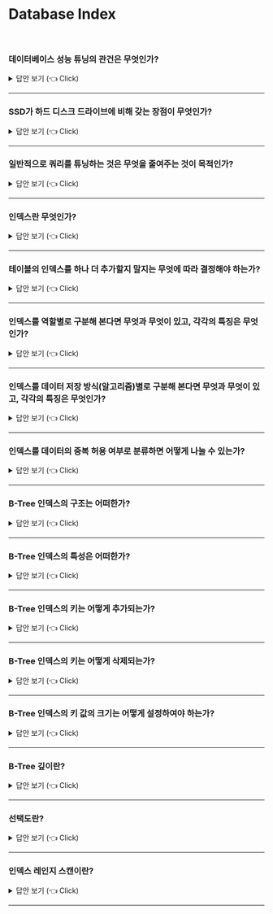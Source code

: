 # Database Index
<br>

### 데이터베이스 성능 튜닝의 관건은 무엇인가?

<details>
   <summary> 답안 보기 (👈 Click)</summary>
<br />

+ 어떻게 디스크 I/O를 줄이느냐가 관건일 때가 상당히 많다. 

</details>

-----------------------

### SSD가 하드 디스크 드라이브에 비해 갖는 장점이 무엇인가?

<details>
   <summary> 답안 보기 (👈 Click)</summary>
<br />

+ 기존 하드 디스크 드라이브보다 랜덤 I/O가 훨씬 빠르다는 것이 장점이다. 

</details>

-----------------------

### 일반적으로 쿼리를 튜닝하는 것은 무엇을 줄여주는 것이 목적인가?

<details>
   <summary> 답안 보기 (👈 Click)</summary>
<br />

+ 랜덤 I/O 자체를 줄여주는 것이 목적이다. <br>
  여기서 랜덤 I/O를 줄인다는 것은 쿼리를 처리하는데 꼭 필요한 데이터만 읽도록 <br>
  쿼리를 개선하는 것을 의미한다. 

</details>

-----------------------

### 인덱스란 무엇인가?

<details>
   <summary> 답안 보기 (👈 Click)</summary>
<br />

+ 인덱스는 '색인'과 같은 것으로, 칼럼의 값과 해당 레코드가 저장된 주소를 <br>
  키와 값의 쌍(key-value pair)으로 삼아 만들어 두는 것을 의미한다. <br> 
   
  DBMS의 인덱스는 칼럼의 값을 주어진 순서로 미리 정렬해서 보관한다. <br> 
  항상 정렬된 상태로 유지하기 때문에, SELECT 문장은 매우 빠르게 처리할 수 있지만, <br>
  INSERT나 UPDATE, DELETE 문장의 처리는 느리다. 
</details>

-----------------------

### 테이블의 인덱스를 하나 더 추가할지 말지는 무엇에 따라 결정해야 하는가?

<details>
   <summary> 답안 보기 (👈 Click)</summary>
<br />

+ 데이터의 저장 속도를 어디까지 희생할 수 있는지, <br>
  읽기 속도를 얼마나 더 빠르게 만들어야 하느냐에 따라 결정해야 한다. 
</details>

-----------------------

### 인덱스를 역할별로 구분해 본다면 무엇과 무엇이 있고, 각각의 특징은 무엇인가?

<details>
   <summary> 답안 보기 (👈 Click)</summary>
<br />

+ 프라이머리 키(Primary key)와 보조 키(세컨더리 인덱스, Secondary Key)로 구분할 수 있다. <br> 
  
  프라이머리 키는 이미 잘 아는 것처럼 그 레코드를 대표하는 칼럼의 값으로 만들어진 인덱스를 의미한다. <br> 
  이 칼럼은 테이블에서 해당 레코드를 식별할 수 있는 기준값이 되기 때문에 우리는 이를 식별자라고도 부른다. <br> 
  프라이머리 키는 NULL값을 허용하지 않으며, 중복을 허용하지 않는다는 것이 특징이다. <br> 
   
  프라이머리 키를 제외한 나머지 모든 인덱스는 세컨더리 인덱스로 분류한다. <br> 
  유니크 인덱스는 프라이머리 키와 성격이 비슷하고, 프라이머리 키를 대체해서 사용할 수도 있다고 해서<br>
  대체 키라고도 하는데, 별도로 분류하기도 하고 그냥 세컨더리 인덱스로 분류하기도 한다. 
</details>

-----------------------

### 인덱스를 데이터 저장 방식(알고리즘)별로 구분해 본다면 무엇과 무엇이 있고, 각각의 특징은 무엇인가?

<details>
   <summary> 답안 보기 (👈 Click)</summary>
<br />
[참고: Real MySQL] 
   
+ B-Tree 알고리즘은 가장 일반적으로 사용되는 인덱스 알고리즘으로서, 상당히 오래전에 도입된 알고리즘이며 <br>
  그만큼 성숙해진 상태입니다. <br>
  B-Tree 인덱스는 칼럼의 값을 변형하지 않고 원래의 값을 이용해 인덱싱하는 알고리즘입니다. <br> 
  MySQL 서버에서는 위치 기반 검색을 지원하기 위한 R-Tree 인덱스 알고리즘도 있지만, <br> 
  결국 R-Tree 인덱스는 B-Tree의 응용 알고리즘으로 볼 수 있습니다. <br> 
   
  Hash 인덱스 알고리즘은 칼럼의 값으로 해시값을 계산해서 인덱싱하는 알고리즘으로, <br>
  매우 빠른 검색을 지원합니다. <br> 
  하지만 값을 변형해서 인덱싱하므로 전방(Prefix) 일치와 같이 값의 일부만 검색하거나 범위를 검색할 때는 <br>
  해시 인덱스를 사용할 수 없습니다. <br>
  Hash 인덱스는 주로 메모리 기반의 데이터베이스에서 많이 사용합니다. 
</details>

-----------------------

### 인덱스를 데이터의 중복 허용 여부로 분류하면 어떻게 나눌 수 있는가?

<details>
   <summary> 답안 보기 (👈 Click)</summary>
<br />
[참고: Real MySQL] 
   
+ 유니크 인덱스(Unique)와 유니크하지 않은 인덱스(Non-Unique)로 구분할 수 있습니다. <br> 
  인덱스가 유니크한지 아닌지는 단순히 같은 값이 1개만 존재하는지, 1개 이상 존재할 수 있는지를 의미하지만 <br> 
  실제 DBMS의 쿼리를 실행해야 하는 옵티마이저에게는 상당히 중요한 문제가 됩니다. <br> 
  유니크 인덱스에 대해 동등 조건으로 검색한다는 것은 항상 1건의 레코드만 찾으면 더 찾지 않아도 된다는 것을 <br>
  옵티마이저에게 알려주는 효과를 냅니다. 
</details>

-----------------------


### B-Tree 인덱스의 구조는 어떠한가?

<details>
   <summary> 답안 보기 (👈 Click)</summary>
<br />
[참고: Real MySQL] 
   
+ B-Tree 인덱스를 제대로 사용하려면 B-Tree의 기본적인 구조를 알아야 합니다. <br> 
  B-Tree는 트리 구조의 최상위에 하나의 루트 노드(root node)가 존재하고, <br>
  그 하위에 자식 노드가 붙어 있는 형태이다. <br> 
   
  트리 구조의 가장 하위에 있는 노드를 리프 노드(leaf node)라 하고, <br>
  트리 구조에서 루트 노드도 아니고 리프 노드도 아닌 중간의 노드를 브랜치 노드(branch node)라고 합니다. <br>
  
  데이터베이스에서 인덱스와 실제 데이터가 저장된 데이터는 따로 관리되는데, <br>
  인덱스의 리프 노드는 항상 실제 데이터 레코드를 찾아가기 위한 주소값을 가지고 있다. <br> 
   
  인덱스의 키 값은 모두 정렬돼 있지만, 데이터 파일의 레코드는 정렬돼 있지 않고 임의의 순서로 저장돼 있다. <br>
</details>

-----------------------


### B-Tree 인덱스의 특성은 어떠한가?

<details>
   <summary> 답안 보기 (👈 Click)</summary>
<br />
[참고: Real MySQL] 
   
+ 인덱스는 테이블의 키 칼럼만 가지고 있으므로, 나머지 칼럼을 읽으려면 데이터 파일에서 해당 레코드를 찾아야 한다. <br> 
  이를 위해 인덱스의 리프 노드는 데이터 파일에 저장된 레코드의 주소를 가진다. <br> 
</details>

-----------------------

### B-Tree 인덱스의 키는 어떻게 추가되는가?

<details>
   <summary> 답안 보기 (👈 Click)</summary>
<br />
[참고: Real MySQL] 
   
+ 테이블의 레코드를 저장하거나 변경하는 경우 인덱스 키 추가나 삭제 작업이 발생합니다. <br> 
  인덱스 키 추가나 삭제가 어떻게 처리되는지 알아두면 쿼리의 성능을 쉽게 예측할 수 있습니다. 
   
  새로운 키 값이 B-Tree에 저장될 때 테이블의 스토리지 엔진에 따라 새로운 키 값이 즉시 인덱스에 <br>
  저장될 수도 있고 그렇지 않을 수도 있습니다. <br> 
  B-Tree에 저장될 때는 저장될 키 값을 이용해 B-Tree 상의 적절한 위치를 검색해야 합니다. <br> 
  
  저장될 위치가 결정되면 레코드의 키 값과 대상 레코드의 주소 정보를 B-Tree의 리포 노드에 저장합니다. <br> 
  리프 노드가 꽉 차서 더는 저장할 수 없을 때는 리프 노드가 분리(split)돼야 하는데, <br>
  이는 상위 브랜치 노드까지 처리의 범위가 넓어집니다.  
</details>

-----------------------

### B-Tree 인덱스의 키는 어떻게 삭제되는가?

<details>
   <summary> 답안 보기 (👈 Click)</summary>
<br />
[참고: Real MySQL] 
   
+ B-Tree의 키 값이 삭제되는 경우는 상당히 간단합니다. 해당 키 값이 저장된 B-Tree의 리프 노드를 찾아서 <br>
  그냥 삭제 마크만 하면 작업이 완료됩니다. <br> 
</details>

-----------------------

### B-Tree 인덱스의 키 값의 크기는 어떻게 설정하여야 하는가?

<details>
   <summary> 답안 보기 (👈 Click)</summary>
<br />
[참고: Real MySQL] 
   
+ InnoDB 스토리지 엔진은 디스크에 데이터를 저장하는 가장 기본 단위를 페이지(Page) 또는 블록(Block)이라고 하며, 
  디스크의 모든 읽기 및 쓰기 작업의 최소 작업 단위가 됩니다. <br> 
  
  또한 페이지는 InnoDB 스토리지 엔진의 버퍼 풀에서 데이터를 버퍼링하는 기본 단위이기도 합니다. <br> 
  인덱스도 결국은 페이지 단위로 관리되며, 루트와 브랜치, 그리고 리프 노드를 구분한 기준이 바로 페이지 단위입니다. 
   
  일반적으로 DBMS의 B-Tree는 자식 노드의 개수가 가변적인 구조입니다. <br> 
  B-Tree의 자식 노드는 인덱스의 페이지 크기와 키 값의 크기에 따라 결정된다. <br> 
   
  InnoDB 스토리지 엔진의 기본값은 16KB입니다. <br>
  인덱스의 키가 16바이트라고 가정하고, 자식 노드 주소 영역이 평균적으로 12바이트로 구성된다면, 
  하나의 인덱스 페이지(16KB)에 16*1024/(16+12) = 585개 저장할 수 있습니다. 
  최종적으로 이 경우는 자식 노드를 585개 가질 수 있는 B-Tree가 됩니다. 
   
  인덱스의 키 값이 커지면, 예를 들어 키 값의 크기가 두 배인 32바이트로 늘어났다고 가정하면, 
  인덱스 키를 16*1024 / (32+12) = 372개 저장할 수 있습니다. 
   
  여러분의 SELECT 쿼리가 레코드 500개를 읽어야 한다면 전자는 인덱스 페이지 한 번으로 해결될 수 있지만, <br> 
  후자는 최소한 2번 이상 디스크로부터 읽어야 합니다. <br> 
   
  결국 인덱스를 구성하는 키 값의 크기가 커지면 디스크로부터 읽어야 하는 횟수가 늘어나고, <br>  
  그만큼 느려진다는 것을 의미합니다. <br> 
</details>

-----------------------


### B-Tree 깊이란?

<details>
   <summary> 답안 보기 (👈 Click)</summary>
<br />
[참고: Real MySQL] 
   
+  인덱스의 B-Tree 깊이가 3인 경우 최대 몇 개의 키 값을 가질 수 있는지 비교해볼 수 있는데, <br>
   키 값이 16바이트인 경우에는 최대 2억(585*585*585)개 정도의 키 값을 담을 수 있지만, <br> 
   키 값이 32바이트로 늘어나면 5천만(372*372*372)개로 줄어듭니다. 
   
   B-Tree의 깊이는 MySQL에서 값을 검색할 때 몇 번이나 랜덤하게 디스크를 읽어야 하는지와 직결된 문제입니다. <br>
   결론적으로 인덱스 키 값의 크기가 커지면 커질수록 하나의 인덱스 페이지가 담을 수 있는 인덱스 키 값의 개수는 적어지고, <br> 
   그 때문에 같은 레코드 건수라 하더라도 B-Tree의 깊이가 깊어져서 디스크 읽기가 더 많이 필요하게 됩니다. 
</details>

-----------------------

### 선택도란?

<details>
   <summary> 답안 보기 (👈 Click)</summary>
<br />
[참고: Real MySQL] 
   
+  선택도는 모든 인덱스 키 값 가운데 유니크한 값의 수를 의미합니다. <br>
   전체 인덱스 키 값은 100개인데, 그 중에서 유니크한 값의 수가 10개이면, <br>
   기수성은 10입니다. <br>
   
   인덱스 키 값 가운데 중복된 값이 많아지면 많아질수록 기수성은 낮아지고, <br>
   동시 선택도 또한 떨어집니다. <br> 
   
   인덱스는 선택도가 높을수록 검색 대상이 줄어들기 때문에 그만큼 빠르게 처리됩니다. <br> 
</details>

-----------------------


### 인덱스 레인지 스캔이란?

<details>
   <summary> 답안 보기 (👈 Click)</summary>
<br />
[참고: Real MySQL] 
   
+  인덱스 레인지 스캔은 인덱스의 접근 방법 가운데 가장 대표적인 접근 방식으로, <br>
   뒤에서 설명할 나머지 두 가지 접근 방식보다는 빠른 방법입니다. <br> 
   
   인덱스 레인지 스캔은 검색해야 할 인덱스의 범위가 결정됐을 때, 사용하는 방식입니다. <br> 
   검색하려는 값의 수나 검색 결과 레코드 건수와 관계 없이 레인지 스캔이라고 표현합니다. <br> 
   
   루트 노드에서부터 비교를 시작해 브랜치 노드를 거치고 최종적으로 리프 노드까지 찾아 들어가야만 <br>
   비로소 필요한 레코드의 시작 지점을 찾을 수 있습니다. <br> 
   
   일단 시작해야 할 위치를 찾으면 그때부터는 리프 노드의 레코드만 순서대로 읽으면 됩니다. <br>
   이처럼 차례대로 쭉 읽는 것을 스캔이라고 표현합니다. <br> 
   
   만약 스캔하다가 리프 노드의 끝까지 읽으면 리프 노드 간의 링크를 이용해 다음 리프 노드를 찾아서 <br>
   다시 스캔합니다. <br> 
   
   그리고 최종적으로 스캔을 멈춰야 할 위치에 다다르면 <br>
   지금까지 읽은 레코드를 사용자에게 반환하고 쿼리를 끝냅니다. <br> 
   
   한 가지 중요한 것은 인덱스의 리프 노드에서 검색 조건이 일치하는 건들은 <br>
   데이터 파일에서 레코드를 읽어오는 과정이 필요하다는 것입니다. <br> 
   이 때, 리프 노드에 저장된 레코드 주소로 데이터 파일의 레코드를 읽어오는데, <br>
   레코드 한 건 한 건 단위로 랜덤 I/O가 한 번씩 일어납니다. <br> 
   
   만약 3건의 레코드가 검색 조건에 일치한다고 가정하면, 데이터 레코드를 읽기 위해 랜덤 I/O가 최대 3번 필요합니다. <br>
</details>

-----------------------


